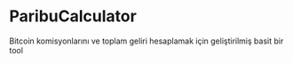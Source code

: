 # ParibuCalculator
Bitcoin komisyonlarını ve toplam geliri hesaplamak için geliştirilmiş basit bir tool
